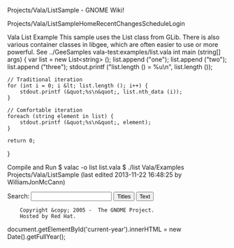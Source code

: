 







Projects/Vala/ListSample - GNOME Wiki!



<!--
var search_hint = "Search";
//-->




























Projects/Vala/ListSampleHomeRecentChangesScheduleLogin








Vala List Example
This sample uses the List class from GLib.  There is also various container classes in libgee, which are often easier to use or more powerful. See ../GeeSamples vala-test:examples/list.vala int main (string[] args) {
    var list = new List&lt;string&gt; ();
    list.append (&quot;one&quot;);
    list.append (&quot;two&quot;);
    list.append (&quot;three&quot;);
    stdout.printf (&quot;list.length () = %u\n&quot;, list.length ());

    // Traditional iteration
    for (int i = 0; i &lt; list.length (); i++) {
        stdout.printf (&quot;%s\n&quot;, list.nth_data (i));
    }

    // Comfortable iteration
    foreach (string element in list) {
        stdout.printf (&quot;%s\n&quot;, element);
    }

    return 0;
}

Compile and Run
$ valac -o list list.vala
$ ./list Vala/Examples Projects/Vala/ListSample  (last edited 2013-11-22 16:48:25 by WilliamJonMcCann)











Search:
<input id="searchinput" type="text" name="value" value="" size="20"
    onfocus="searchFocus(this)" onblur="searchBlur(this)"
    onkeyup="searchChange(this)" onchange="searchChange(this)" alt="Search">
<input id="titlesearch" name="titlesearch" type="submit"
    value="Titles" alt="Search Titles">
<input id="fullsearch" name="fullsearch" type="submit"
    value="Text" alt="Search Full Text">



<!--// Initialize search form
var f = document.getElementById('searchform');
f.getElementsByTagName('label')[0].style.display = 'none';
var e = document.getElementById('searchinput');
searchChange(e);
searchBlur(e);
//-->



        Copyright &copy; 2005 -  The GNOME Project.
        Hosted by Red Hat.

  document.getElementById('current-year').innerHTML = new Date().getFullYear();



